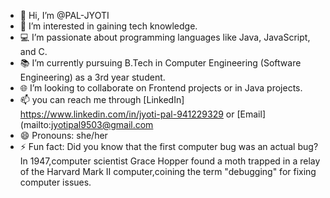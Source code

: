 - 👋 Hi, I’m @PAL-JYOTI
- 👀 I’m interested in gaining tech knowledge.
- 💻 I’m passionate about programming languages like Java, JavaScript, and C.
- 📚 I’m currently pursuing B.Tech in Computer Engineering (Software Engineering) as a 3rd year student.
- 🌐 I’m looking to collaborate on Frontend projects or in Java projects.
- 📫 you can reach me through [LinkedIn] https://www.linkedin.com/in/jyoti-pal-941229329 or [Email](mailto:jyotipal9503@gmail.com
- 😄 Pronouns: she/her
- ⚡ Fun fact: Did you know that the first computer bug was an actual bug? In 1947,computer scientist Grace Hopper found a moth trapped in a relay of the Harvard Mark II computer,coining the term "debugging" for fixing computer issues.

<!---
PAL-JYOTI/PAL-JYOTI is a ✨ special ✨ repository because its `README.md` (this file) appears on your GitHub profile.
You can click the Preview link to take a look at your changes.
--->
